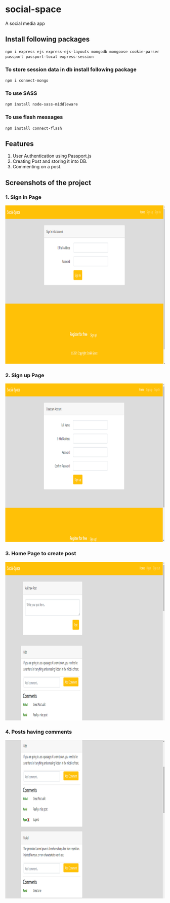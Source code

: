 # social-space
A social media app 

## Install following packages

```
npm i express ejs express-ejs-layouts mongodb mongoose cookie-parser passport passport-local express-session 
```

### To store session data in db install following package
```
npm i connect-mongo
```

### To use SASS 

```
npm install node-sass-middleware
```

### To use flash messages

```
npm install connect-flash
```

## Features
1. User Authentication using Passport.js
2. Creating Post and storing it into DB.
3. Commenting on a post.


## Screenshots of the project

### 1. Sign in Page
<img src="/readme-images/img1.png" height="500px">

### 2. Sign up Page
<img src="/readme-images/img2.png" height="500px">

### 3. Home Page to create post
<img src="/readme-images/img3.png" height="500px">

### 4. Posts having comments
<img src="/readme-images/img4.png" height="500px">
